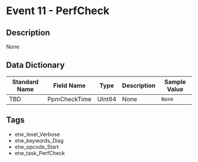 # Event 11 - PerfCheck

## Description
None

## Data Dictionary
|Standard Name|Field Name|Type|Description|Sample Value|
|---|---|---|---|---|
|TBD|PpmCheckTime|UInt64|None|`None`|

## Tags
* etw_level_Verbose
* etw_keywords_Diag
* etw_opcode_Start
* etw_task_PerfCheck